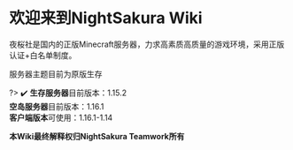 # 欢迎来到NightSakura Wiki

夜桜社是国内的正版Minecraft服务器，力求高素质高质量的游戏环境，采用正版认证+白名单制度。

服务器主题目前为原版生存

?> ✔️ **生存服务器**目前版本：1.15.2  
 **空岛服务器**目前版本：1.16.1  
 **客户端版本**可使用：1.16.1-1.14  


**本Wiki最终解释权归NightSakura Teamwork所有**
